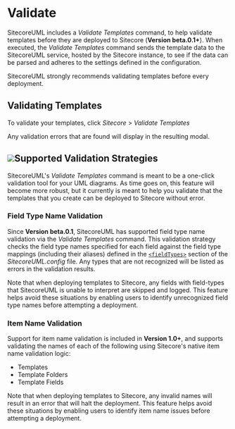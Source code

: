# Validate

SitecoreUML includes a _Validate Templates_ command, to help validate templates before they are deployed to Sitecore \(**Version beta.0.1+**\). When executed, the _Validate Templates_ command sends the template data to the SitecoreUML service, hosted by the Sitecore instance, to see if the data can be parsed and adheres to the settings defined in the configuration.

SitecoreUML strongly recommends validating templates before every deployment.

## Validating Templates

To validate your templates, click _Sitecore_ &gt; _Validate Templates_

Any validation errors that are found will display in the resulting modal.

## ![](https://github.com/zkniebel/SitecoreUML/blob/master/Documentation/assets/StarUML-Validate.png?raw=true)Supported Validation Strategies

SitecoreUML's _Validate Templates_ command is meant to be a one-click validation tool for your UML diagrams. As time goes on, this feature will become more robust, but it currently is meant to help you validate that the templates that you create can be deployed to Sitecore without error.

### Field Type Name Validation

Since **Version beta.0.1**, SitecoreUML has supported field type name validation via the _Validate Templates_ command. This validation strategy checks the field type names specified for each field against the field type mappings \(including their aliases\) defined in the [`<fieldTypes>`](//guide/sitecore-configuration.md#fieldtypes) section of the _SitecoreUML.config_ file. Any types that are not recognized will be listed as errors in the validation results.

Note that when deploying templates to Sitecore, any fields with field-types that SitecoreUML is unable to interpret are skipped and logged. This feature helps avoid these situations by enabling users to identify unrecognized field type names before attempting a deployment.

### Item Name Validation

Support for item name validation is included in **Version 1.0+**, and supports validating the names of each of the following using Sitecore's native item name validation logic:

* Templates
* Template Folders
* Template Fields

Note that when deploying templates to Sitecore, any invalid names will result in an error that will halt the deployment. This feature helps avoid these situations by enabling users to identify item name issues before attempting a deployment.



